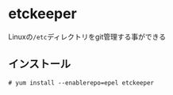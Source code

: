 # etckeeper
Linuxの`/etc`ディレクトリをgit管理する事ができる  

## インストール

```
# yum install --enablerepo=epel etckeeper
```

